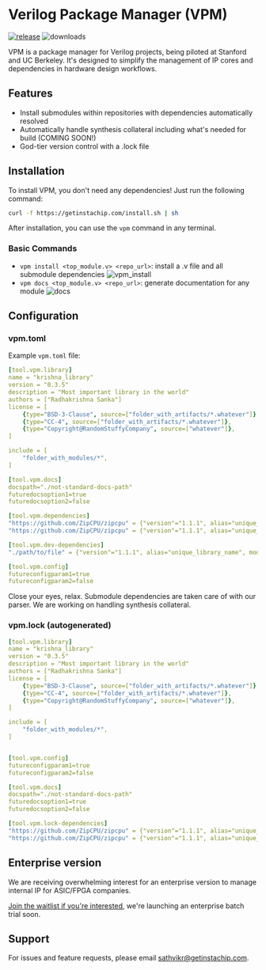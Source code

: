 # Verilog Package Manager (VPM)
[![release](https://github.com/getinstachip/vpm/actions/workflows/release.yml/badge.svg)](https://github.com/getinstachip/vpm/actions/workflows/release.yml)
![downloads](https://img.shields.io/github/downloads/getinstachip/vpm/total?logo=github&logoColor=white&style=flat-square)

VPM is a package manager for Verilog projects, being piloted at Stanford and UC Berkeley. It's designed to simplify the management of IP cores and dependencies in hardware design workflows.

## Features

- Install submodules within repositories with dependencies automatically resolved
- Automatically handle synthesis collateral including what's needed for build (COMING SOON!)
- God-tier version control with a .lock file


## Installation

To install VPM, you don't need any dependencies! Just run the following command:

```bash
curl -f https://getinstachip.com/install.sh | sh
```

After installation, you can use the `vpm` command in any terminal.

### Basic Commands

- `vpm install <top_module.v> <repo_url>`: install a .v file and all submodule dependencies
![vpm_install](https://github.com/user-attachments/assets/481384eb-5b71-4284-b9e3-08ea807afa34)
- `vpm docs <top_module.v> <repo_url>`: generate documentation for any module
![docs](https://github.com/user-attachments/assets/9f1b9cb4-05e1-4e69-9440-16d498277f0f)

## Configuration

### vpm.toml

Example `vpm.toml` file:

```yaml
[tool.vpm.library]
name = "krishna_library"
version = "0.3.5"
description = "Most important library in the world"
authors = ["Radhakrishna Sanka"]
license = [
    {type="BSD-3-Clause", source=["folder_with_artifacts/*.whatever"]},
    {type="CC-4", source=["folder_with_artifacts/*.whatever"]},
    {type="Copyright@RandomStuffyCompany", source=["whatever"]},
]

include = [
    "folder_with_modules/*",
]

[tool.vpm.docs]
docspath="./not-standard-docs-path"
futuredocsoption1=true
futuredocsoption2=false

[tool.vpm.dependencies]
"https://github.com/ZipCPU/zipcpu" = {"version"="1.1.1", alias="unique_library_name", modules = ["m1", "m2"], branch="not-main", commit="hashwhenwedontgivesemver"}
"https://github.com/ZipCPU/zipcpu" = {"version"="1.1.1", alias="unique_library_name", modules = ["m1", "m2"], branch="not-main", commit="hashwhenwedontgivesemver"}

[tool.vpm.dev-dependencies]
"./path/to/file" = {"version"="1.1.1", alias="unique_library_name", modules = ["m1", "m2"], branch="not-main", commit="hashwhenwedontgivesemver"}

[tool.vpm.config]
futureconfigparam1=true
futureconfigparam2=false
```
Close your eyes, relax. Submodule dependencies are taken care of with our parser. We are working on handling synthesis collateral.

### vpm.lock (autogenerated)
```yaml
[tool.vpm.library]
name = "krishna_library"
version = "0.3.5"
description = "Most important library in the world"
authors = ["Radhakrishna Sanka"]
license = [
    {type="BSD-3-Clause", source=["folder_with_artifacts/*.whatever"]},
    {type="CC-4", source=["folder_with_artifacts/*.whatever"]},
    {type="Copyright@RandomStuffyCompany", source=["whatever"]},
]

include = [
    "folder_with_modules/*",
]


[tool.vpm.config]
futureconfigparam1=true
futureconfigparam2=false

[tool.vpm.docs]
docspath="./not-standard-docs-path"
futuredocsoption1=true
futuredocsoption2=false

[tool.vpm.lock-dependencies]
"https://github.com/ZipCPU/zipcpu" = {"version"="1.1.1", alias="unique_library_name", modules = ["m1", "m2"], branch="not-main", commit="hash"}
"https://github.com/ZipCPU/zipcpu" = {"version"="1.1.1", alias="unique_library_name", modules = ["m1", "m2"], branch="not-main", commit="hash"}
```

## Enterprise version

We are receiving overwhelming interest for an enterprise version to manage internal IP for ASIC/FPGA companies.

[Join the waitlist if you're interested](https://www.waitlistr.com/lists/ce1719b7/vpm-enterprise-version-waitlist), we're launching an enterprise batch trial soon.

## Support

For issues and feature requests, please email sathvikr@getinstachip.com.
